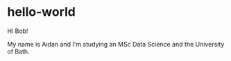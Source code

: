 # hello-world
Hi Bob!

My name is Aidan and I'm studying an MSc Data Science and the University of Bath.
